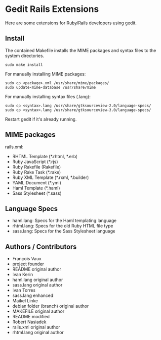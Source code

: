 # Gedit Rails Extensions

Here are some extensions for Ruby/Rails developers using gedit.


## Install

The contained Makefile installs the MIME packages and syntax files to the system directories.

    sudo make install

For manually installing MIME packages:

    sudo cp <package>.xml /usr/share/mime/packages/
    sudo update-mime-database /usr/share/mime
 
For manually installing syntax files (.lang):

    sudo cp <syntax>.lang /usr/share/gtksourceview-2.0/language-specs/
    sudo cp <syntax>.lang /usr/share/gtksourceview-3.0/language-specs/

Restart gedit if it's already running.


## MIME packages

rails.xml:

- RHTML Template (*.rhtml, *.erb)
- Ruby JavaScript (*.rjs)
- Ruby Rakefile (Rakefile)
- Ruby Rake Task (*.rake)
- Ruby XML Template (*.rxml, *.builder)
- YAML Document (*.yml)
- Haml Template (*.haml)
- Sass Stylesheet (*.sass)


## Language Specs

- haml.lang: Specs for the Haml templating language
- rhtml.lang: Specs for the old Ruby HTML file type
- sass.lang: Specs for the Sass Stylesheet language 


## Authors / Contributors

- François Vaux
 - project founder
 - README original author
- Ivan Kerin
 - haml.lang original author
 - sass.lang original author
- Ivan Torres
 - sass.lang enhanced
- Maikel Linke
 - debian folder (branch) original author
 - MAKEFILE original author
 - README modified
- Robert Nasiadek
 - rails.xml original author
 - rhtml.lang original author
